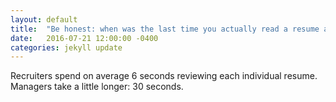 ```yaml
---
layout: default
title:  "Be honest: when was the last time you actually read a resume and cover letter?"
date:   2016-07-21 12:00:00 -0400
categories: jekyll update
---
```

Recruiters spend on average 6 seconds reviewing each individual resume.  Managers take a little longer: 30 seconds.
